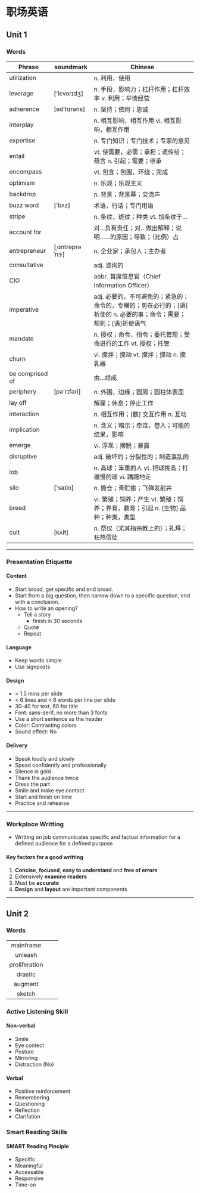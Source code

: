 # 职场英语
## Unit 1
### Words
Phrase|soundmark|Chinese
-|-|-
utilization||n. 利用，使用
leverage|['lɛvərɪdʒ]|n. 手段，影响力；杠杆作用；杠杆效率 v. 利用；举债经营
adherence|[əd'hɪrəns]|n. 坚持；依附；忠诚
interplay||n. 相互影响，相互作用 vi. 相互影响，相互作用
expertise||n. 专门知识；专门技术；专家的意见
entail||vt. 使需要，必需；承担；遗传给；蕴含 n. 引起；需要；继承
encompass||vt. 包含；包围，环绕；完成
optimism||n. 乐观；乐观主义
backdrop||n. 背景；背景幕；交流声
buzz word|['bʌz]|术语，行话；专门用语
stripe||n. 条纹，斑纹；种类 vt. 加条纹于…
account for||对…负有责任；对…做出解释；说明……的原因；导致；（比例）占
entrepreneur|[ˌɑntrəprəˈnɝ​] |n. 企业家；承包人；主办者
consultative||adj. 咨询的
CIO||abbr. 首席信息官（Chief Information Officer）
imperative||adj. 必要的，不可避免的；紧急的；命令的，专横的；势在必行的；[语]祈使的 n. 必要的事；命令；需要；规则；[语]祈使语气
mandate||n. 授权；命令，指令；委托管理；受命进行的工作 vt. 授权；托管
churn||vi. 搅拌；搅动 vt. 搅拌；搅动 n. 搅乳器
be comprised of||由…组成
periphery|[pə'rɪfəri]|n. 外围，边缘；圆周；圆柱体表面
lay off||解雇；休息；停止工作
interaction||n. 相互作用；[数] 交互作用 n. 互动
implication||n. 含义；暗示；牵连，卷入；可能的结果，影响
emerge||vi. 浮现；摆脱；暴露
disruptive||adj. 破坏的；分裂性的；制造混乱的
lob||n. 高球；笨重的人 vt. 把球挑高；打缓慢的球 vi. 蹒跚地走
silo|['saɪlo]|n. 筒仓；青贮窖；飞弹发射井
breed||vi. 繁殖；饲养；产生 vt. 繁殖；饲养；养育，教育；引起 n. [生物] 品种；种类，类型
cult|[kʌlt]|n. 祭仪（尤其指宗教上的）；礼拜；狂热信徒

---
### Presentation Etiquette
#### Content
- Start broad, get specific and end broad.
- Start from a big question, then narrow down to a specific question, end with a conclusion.
- How to write an opening?
    - Tell a story
        - finish in 30 seconds
    - Quote
    - Repeat
#### Language
- Keep words simple
- Use signposts
#### Design
- < 1.5 mins per slide
- < 6 lines and < 6 words per line per slide
- 30-40 for text,  60 for title
- Font: sans-serif, no more than 3 fonts
- Use a short sentence as the header
- Color: Contrasting colors
- Sound effect: No
#### Delivery
- Speak loudly and slowly
- Spead confidently and professionally
- Silence is gold
- Thank the audience twice
- Dress the part
- Smile and make eye contact
- Start and finish on time
- Practice and rehearse
---
### Workplace Writting
- Writting on job communicates specific and factual information for a defined audience for a defined purpose
#### Key factors for a good writting
1. **Concise**, **focused**, **easy to understand** and **free of errors**
2. Extensively **examine readers**
3. Must be **accurate**
4. **Design** and **layout** are important components
---
## Unit 2
### Words
||||
|:-:|:-|:-|
|mainframe|||
|unleash|||
|proliferation|||
|drastic|||
|augment|||
|sketch|||
### Active Listening Skill
#### Non-verbal
- Smile
- Eye contect
- Posture
- Mirroring
- Distraction (No)
#### Verbal
- Positive reinforcement
- Remembering
- Questioning
- Reflection
- Clarifation
### Smart Reading Skills
#### SMART Reading Pinciple
- Specific
- Meaningful
- Accessable
- Responsive 
- Time-on
